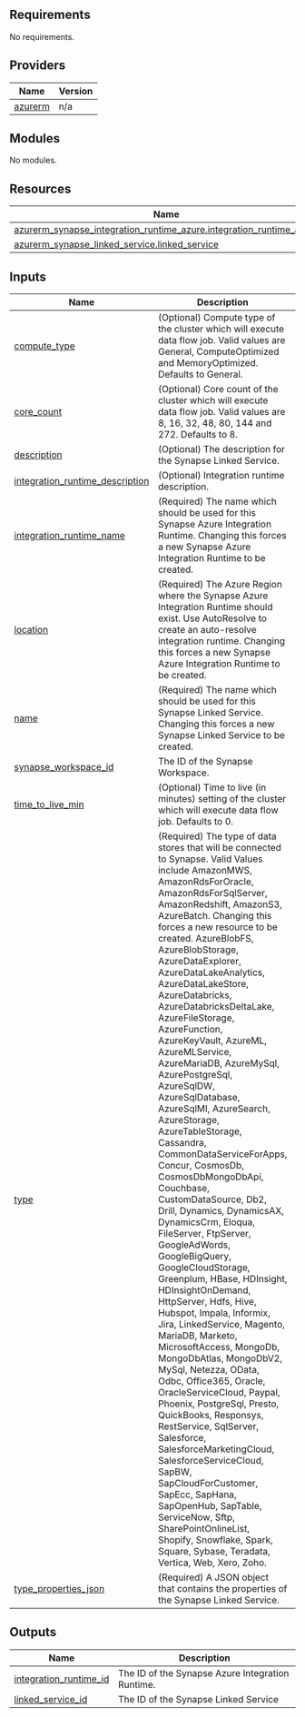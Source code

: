 <!-- BEGIN_TF_DOCS -->
## Requirements

No requirements.

## Providers

| Name | Version |
|------|---------|
| <a name="provider_azurerm"></a> [azurerm](#provider\_azurerm) | n/a |

## Modules

No modules.

## Resources

| Name | Type |
|------|------|
| [azurerm_synapse_integration_runtime_azure.integration_runtime_azure](https://registry.terraform.io/providers/hashicorp/azurerm/latest/docs/resources/synapse_integration_runtime_azure) | resource |
| [azurerm_synapse_linked_service.linked_service](https://registry.terraform.io/providers/hashicorp/azurerm/latest/docs/resources/synapse_linked_service) | resource |

## Inputs

| Name | Description | Type | Default | Required |
|------|-------------|------|---------|:--------:|
| <a name="input_compute_type"></a> [compute\_type](#input\_compute\_type) | (Optional) Compute type of the cluster which will execute data flow job. Valid values are General, ComputeOptimized and MemoryOptimized. Defaults to General. | `string` | `"General"` | no |
| <a name="input_core_count"></a> [core\_count](#input\_core\_count) | (Optional) Core count of the cluster which will execute data flow job. Valid values are 8, 16, 32, 48, 80, 144 and 272. Defaults to 8. | `number` | `8` | no |
| <a name="input_description"></a> [description](#input\_description) | (Optional) The description for the Synapse Linked Service. | `string` | `null` | no |
| <a name="input_integration_runtime_description"></a> [integration\_runtime\_description](#input\_integration\_runtime\_description) | (Optional) Integration runtime description. | `string` | `null` | no |
| <a name="input_integration_runtime_name"></a> [integration\_runtime\_name](#input\_integration\_runtime\_name) | (Required) The name which should be used for this Synapse Azure Integration Runtime. Changing this forces a new Synapse Azure Integration Runtime to be created. | `string` | n/a | yes |
| <a name="input_location"></a> [location](#input\_location) | (Required) The Azure Region where the Synapse Azure Integration Runtime should exist. Use AutoResolve to create an auto-resolve integration runtime. Changing this forces a new Synapse Azure Integration Runtime to be created. | `string` | n/a | yes |
| <a name="input_name"></a> [name](#input\_name) | (Required) The name which should be used for this Synapse Linked Service. Changing this forces a new Synapse Linked Service to be created. | `string` | n/a | yes |
| <a name="input_synapse_workspace_id"></a> [synapse\_workspace\_id](#input\_synapse\_workspace\_id) | The ID of the Synapse Workspace. | `string` | n/a | yes |
| <a name="input_time_to_live_min"></a> [time\_to\_live\_min](#input\_time\_to\_live\_min) | (Optional) Time to live (in minutes) setting of the cluster which will execute data flow job. Defaults to 0. | `number` | `0` | no |
| <a name="input_type"></a> [type](#input\_type) | (Required) The type of data stores that will be connected to Synapse. Valid Values include AmazonMWS, AmazonRdsForOracle, AmazonRdsForSqlServer, AmazonRedshift, AmazonS3, AzureBatch. Changing this forces a new resource to be created. AzureBlobFS, AzureBlobStorage, AzureDataExplorer, AzureDataLakeAnalytics, AzureDataLakeStore, AzureDatabricks, AzureDatabricksDeltaLake, AzureFileStorage, AzureFunction, AzureKeyVault, AzureML, AzureMLService, AzureMariaDB, AzureMySql, AzurePostgreSql, AzureSqlDW, AzureSqlDatabase, AzureSqlMI, AzureSearch, AzureStorage, AzureTableStorage, Cassandra, CommonDataServiceForApps, Concur, CosmosDb, CosmosDbMongoDbApi, Couchbase, CustomDataSource, Db2, Drill, Dynamics, DynamicsAX, DynamicsCrm, Eloqua, FileServer, FtpServer, GoogleAdWords, GoogleBigQuery, GoogleCloudStorage, Greenplum, HBase, HDInsight, HDInsightOnDemand, HttpServer, Hdfs, Hive, Hubspot, Impala, Informix, Jira, LinkedService, Magento, MariaDB, Marketo, MicrosoftAccess, MongoDb, MongoDbAtlas, MongoDbV2, MySql, Netezza, OData, Odbc, Office365, Oracle, OracleServiceCloud, Paypal, Phoenix, PostgreSql, Presto, QuickBooks, Responsys, RestService, SqlServer, Salesforce, SalesforceMarketingCloud, SalesforceServiceCloud, SapBW, SapCloudForCustomer, SapEcc, SapHana, SapOpenHub, SapTable, ServiceNow, Sftp, SharePointOnlineList, Shopify, Snowflake, Spark, Square, Sybase, Teradata, Vertica, Web, Xero, Zoho. | `string` | n/a | yes |
| <a name="input_type_properties_json"></a> [type\_properties\_json](#input\_type\_properties\_json) | (Required) A JSON object that contains the properties of the Synapse Linked Service. | `string` | n/a | yes |

## Outputs

| Name | Description |
|------|-------------|
| <a name="output_integration_runtime_id"></a> [integration\_runtime\_id](#output\_integration\_runtime\_id) | The ID of the Synapse Azure Integration Runtime. |
| <a name="output_linked_service_id"></a> [linked\_service\_id](#output\_linked\_service\_id) | The ID of the Synapse Linked Service |
<!-- END_TF_DOCS -->